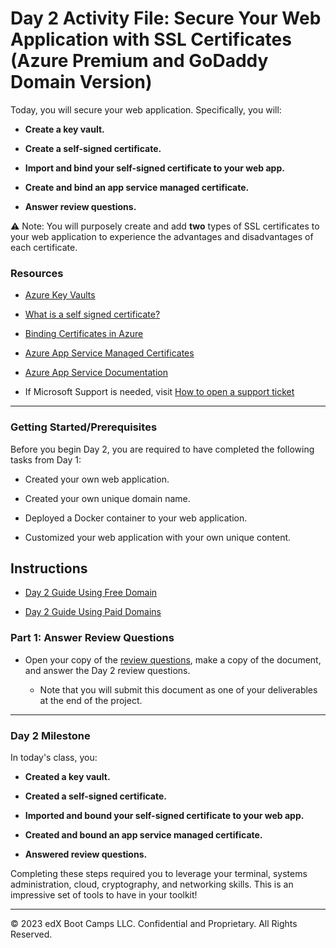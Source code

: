 # Day 2 Activity File: Secure Your Web Application with SSL Certificates (Azure Premium and GoDaddy Domain Version)

Today, you will secure your web application. Specifically, you will:

  - **Create a key vault.**

  - **Create a self-signed certificate.**

  - **Import and bind your self-signed certificate to your web app.**

  - **Create and bind an app service managed certificate.**

  - **Answer review questions.**

⚠️ Note: You will purposely create and add **two** types of SSL certificates to your web application to experience the advantages and disadvantages of each certificate.

### Resources

- [Azure Key Vaults](https://azure.microsoft.com/en-us/services/key-vault/#product-overview)

- [What is a self signed certificate?](https://sectigostore.com/page/what-is-a-self-signed-certificate/)

- [Binding Certificates in Azure](https://docs.microsoft.com/en-us/azure/app-service/configure-ssl-bindings#bind-your-ssl-certificate)

- [Azure App Service Managed Certificates](https://azure.microsoft.com/en-us/updates/secure-your-custom-domains-at-no-cost-with-app-service-managed-certificates-preview/)

- [Azure App Service Documentation](https://docs.microsoft.com/en-us/azure/app-service/)

- If Microsoft Support is needed, visit [How to open a support ticket](https://docs.microsoft.com/en-us/azure/azure-portal/supportability/how-to-create-azure-support-request)

---

### Getting Started/Prerequisites

Before you begin Day 2, you are required to have completed the following tasks from Day 1:

- Created your own web application.

- Created your own unique domain name.

- Deployed a Docker container to your web application.

- Customized your web application with your own unique content.

## Instructions

- [Day 2 Guide Using Free Domain ](https://docs.google.com/document/d/1dt5_1zmOJ8tfvq9-v7BeNz9Pr3qQKckdq9A5L5YdWxc/edit) 

- [Day 2 Guide Using Paid Domains](https://docs.google.com/document/d/1rcdsH-ZhU1AzZoSHo8SWk4La8GBxchiHqU2etr-Qxc0/edit?usp=sharing)

### Part 1: Answer Review Questions

- Open your copy of the [review questions](https://docs.google.com/document/d/1VoWNPNUvobnVj7F6oM2wnVO0vViaZlzgIUs43adVw1U/edit?usp=sharing), make a copy of the document, and answer the Day 2 review questions.

     - Note that you will submit this document as one of your deliverables at the end of the project.

---

### Day 2 Milestone

In today's class, you:

  - **Created a key vault.**

  - **Created a self-signed certificate.**

  - **Imported and bound your self-signed certificate to your web app.**

  - **Created and bound an app service managed certificate.**

  - **Answered review questions.**

Completing these steps required you to leverage your terminal, systems administration, cloud, cryptography, and networking skills. This is an impressive set of tools to have in your toolkit!

---

© 2023 edX Boot Camps LLC. Confidential and Proprietary. All Rights Reserved.  
